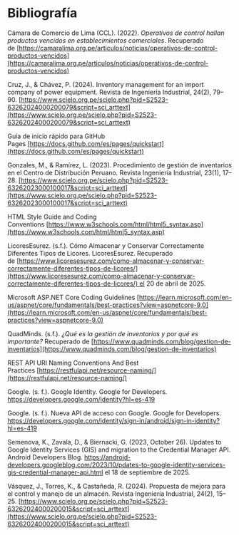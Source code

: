 # Bibliografía # 


Cámara de Comercio de Lima (CCL). (2022). _Operativos de control hallan productos vencidos en establecimientos comerciales_. Recuperado de [https://camaralima.org.pe/articulos/noticias/operativos-de-control-productos-vencidos](https://camaralima.org.pe/articulos/noticias/operativos-de-control-productos-vencidos)

Cruz, J., & Chávez, P. (2024). Inventory management for an import company of power equipment. Revista de Ingeniería Industrial, 24(2), 79–90. [https://www.scielo.org.pe/scielo.php?pid=S2523-63262024000200079&script=sci_arttext](https://www.scielo.org.pe/scielo.php?pid=S2523-63262024000200079&script=sci_arttext)

Guía de inicio rápido para GitHub Pages [https://docs.github.com/es/pages/quickstart](https://docs.github.com/es/pages/quickstart)

Gonzales, M., & Ramírez, L. (2023). Procedimiento de gestión de inventarios en el Centro de Distribución Peruano. Revista Ingeniería Industrial, 23(1), 17–28. [https://www.scielo.org.pe/scielo.php?pid=S2523-63262023000100017&script=sci_arttext](https://www.scielo.org.pe/scielo.php?pid=S2523-63262023000100017&script=sci_arttext)

HTML Style Guide and Coding Conventions [https://www.w3schools.com/html/html5_syntax.asp](https://www.w3schools.com/html/html5_syntax.asp)

LicoresEsurez. (s.f.). Cómo Almacenar y Conservar Correctamente Diferentes Tipos de Licores. LicoresEsurez. Recuperado de [https://www.licoresesurez.com/como-almacenar-y-conservar-correctamente-diferentes-tipos-de-licores/](https://www.licoresesurez.com/como-almacenar-y-conservar-correctamente-diferentes-tipos-de-licores/) el 20 de abril de 2025.

Microsoft ASP.NET Core Coding Guidelines [https://learn.microsoft.com/en-us/aspnet/core/fundamentals/best-practices?view=aspnetcore-9.0](https://learn.microsoft.com/en-us/aspnet/core/fundamentals/best-practices?view=aspnetcore-9.0)

QuadMinds. (s.f.). _¿Qué es la gestión de inventarios y por qué es importante?_ Recuperado de [https://www.quadminds.com/blog/gestion-de-inventarios](https://www.quadminds.com/blog/gestion-de-inventarios)

REST API URI Naming Conventions And Best Practices [https://restfulapi.net/resource-naming/](https://restfulapi.net/resource-naming/)

Google. (s. f.). Google Identity. Google for Developers. https://developers.google.com/identity?hl=es-419

Google. (s. f.). Nueva API de acceso con Google. Google for Developers. https://developers.google.com/identity/sign-in/android/sign-in-identity?hl=es-419

Semenova, K., Zavala, D., & Biernacki, G. (2023, October 26). Updates to Google Identity Services (GIS) and migration to the Credential Manager API. Android Developers Blog. https://android-developers.googleblog.com/2023/10/pdates-to-google-identity-services-gis-credential-manager-api.html el 18 de septiembre de 2025.

Vásquez, J., Torres, K., & Castañeda, R. (2024). Propuesta de mejora para el control y manejo de un almacén. Revista Ingeniería Industrial, 24(2), 15–25. [https://www.scielo.org.pe/scielo.php?pid=S2523-63262024000200015&script=sci_arttext](https://www.scielo.org.pe/scielo.php?pid=S2523-63262024000200015&script=sci_arttext)
